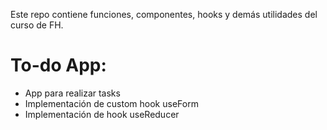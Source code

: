 Este repo contiene funciones, componentes, hooks y demás utilidades del curso de FH.

# To-do App:

- App para realizar tasks
- Implementación de custom hook useForm
- Implementación de hook useReducer
